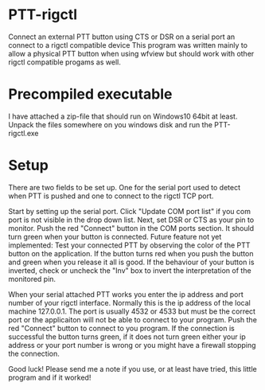 # PTT-rigctl
Connect an external PTT button using CTS or DSR on a serial port an connect to a rigctl compatible device
This program was written mainly to allow a physical PTT button when using wfview but should work with other rigctl compatible progams as well.

# Precompiled executable
I have attached a zip-file that should run on Windows10 64bit at least. 
Unpack the files somewhere on you windows disk and run the PTT-rigctl.exe

# Setup
There are two fields to be set up. One for the serial port used to detect when PTT is pushed and one to connect to the rigctl TCP port.

Start by setting up the serial port. Click "Update COM port list" if you com port is not visible in the drop down list. 
Next, set DSR or CTS as your pin to monitor.
Push the red "Connect" button in the COM ports section. It should turn green when your button is connected.
Future feature not yet implemented: Test your connected PTT by observing the color of the PTT button on the application. If the button turns red when you push the button and green when you release it all is good.
If the behaviour of your button is inverted, check or uncheck the "Inv" box to invert the interpretation of the monitored pin.

When your serial attached PTT works you enter the ip address and port number of your rigctl interface. Normally this is the ip address of the local machine 127.0.0.1. The port is usually 4532 or 4533 but must be the correct port or the applicaiton will not be able to connect to your program.
Push the red "Connect" button to connect to you program. If the connection is successful the button turns green, if it does not turn green either your ip address or your port number is wrong or you might have a firewall stopping the connection.

Good luck!
Please send me a note if you use, or at least have tried, this little program and if it worked!
